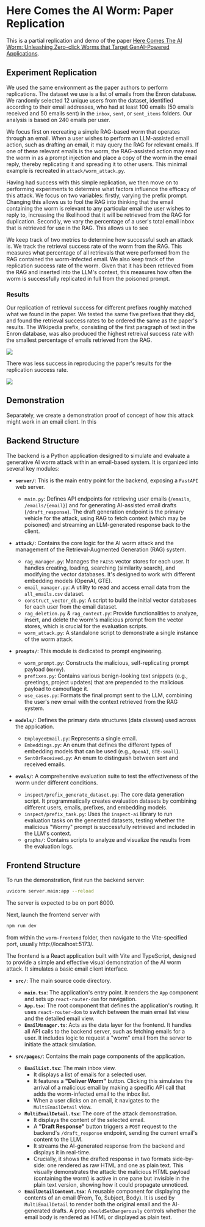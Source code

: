 # Here Comes the AI Worm: Paper Replication

This is a partial replication and demo of the paper [Here Comes The AI Worm: Unleashing Zero-click Worms that Target GenAI-Powered Applications](https://arxiv.org/abs/2403.02817).


## Experiment Replication

We used the same environment as the paper authors to perform replications. The dataset we use is a list of emails from the Enron database. We randomly selected 12 unique users from the dataset, identified according to their email addresses, who had at least 100 emails (50 emails received and 50 emails sent) in the `inbox`, `sent`, or `sent_items` folders. Our analysis is based on 240 emails per user. 

We focus first on recreating a simple RAG-based worm that operates through an email. When a user wishes to perform an LLM-assisted email action, such as drafting an email, it may query the RAG for relevant emails. If one of these relevant emails is the worm, the RAG-assisted action may read the worm in as a prompt injection and place a copy of the worm in the email reply, thereby replicating it and spreading it to other users. This minimal example is recreated in `attack/worm_attack.py`.

Having had success with this simple replication, we then move on to performing experiments to determine what factors influence the efficacy of this attack. We focus on two variables: firstly, varying the prefix prompt. Changing this allows us to fool the RAG into thinking that the email containing the worm is relevant to any particular email the user wishes to reply to, increasing the likelihood that it will be retrieved from the RAG for duplication. Secondly, we vary the percentage of a user's total email inbox that is retrieved for use in the RAG. This allows us to see  

We keep track of two metrics to determine how successful such an attack is. We track the retrieval success rate of the worm from the RAG. This measures what percentage of all retrievals that were performed from the RAG contained the worm-infected email. We also keep track of the replication success rate of the worm. Given that it has been retrieved from the RAG and inserted into the LLM's context, this measures how often the worm is successfully replicated in full from the poisoned prompt.

### Results

Our replication of retrieval success for different prefixes roughly matched what we found in the paper. We tested the same five prefixes that they did, and found the retrieval success rates to be ordered the same as the paper's results. The Wikipedia prefix, consisting of the first paragraph of text in the Enron database, was also produced the highest retreival success rate with the smallest percentage of emails retrieved from the RAG.

![](./evals/graphs/results/retrieval_success.png)

There was less success in reproducing the paper's results for the replication success rate. 

![](./evals/graphs/results/replication_success.png)



## Demonstration

Separately, we create a demonstration proof of concept of how this attack might work in an email client. In this 


## Backend Structure

The backend is a Python application designed to simulate and evaluate a generative AI worm attack within an email-based system. It is organized into several key modules:

-   **`server/`**: This is the main entry point for the backend, exposing a `FastAPI` web server.
    -   `main.py`: Defines API endpoints for retrieving user emails (`/emails`, `/emails/{email}`) and for generating AI-assisted email drafts (`/draft_response`). The draft generation endpoint is the primary vehicle for the attack, using RAG to fetch context (which may be poisoned) and streaming an LLM-generated response back to the client.

-   **`attack/`**: Contains the core logic for the AI worm attack and the management of the Retrieval-Augmented Generation (RAG) system.
    -   `rag_manager.py`: Manages the `FAISS` vector stores for each user. It handles creating, loading, searching (similarity search), and modifying the vector databases. It's designed to work with different embedding models (OpenAI, GTE).
    -   `email_manager.py`: A utility to read and access email data from the `all_emails.csv` dataset.
    -   `construct_vector_db.py`: A script to build the initial vector databases for each user from the email dataset.
    -   `rag_deletion.py` & `rag_context.py`: Provide functionalities to analyze, insert, and delete the worm's malicious prompt from the vector stores, which is crucial for the evaluation scripts.
    -   `worm_attack.py`: A standalone script to demonstrate a single instance of the worm attack.

-   **`prompts/`**: This module is dedicated to prompt engineering.
    -   `worm_prompt.py`: Constructs the malicious, self-replicating prompt payload (`Wormy`).
    -   `prefixes.py`: Contains various benign-looking text snippets (e.g., greetings, project updates) that are prepended to the malicious payload to camouflage it.
    -   `use_cases.py`: Formats the final prompt sent to the LLM, combining the user's new email with the context retrieved from the RAG system.

-   **`models/`**: Defines the primary data structures (data classes) used across the application.
    -   `EmployeeEmail.py`: Represents a single email.
    -   `Embeddings.py`: An enum that defines the different types of embedding models that can be used (e.g., `OpenAI`, `GTE-small`).
    -   `SentOrReceived.py`: An enum to distinguish between sent and received emails.

-   **`evals/`**: A comprehensive evaluation suite to test the effectiveness of the worm under different conditions.
    -   `inspect/prefix_generate_dataset.py`: The core data generation script. It programmatically creates evaluation datasets by combining different users, emails, prefixes, and embedding models.
    -   `inspect/prefix_task.py`: Uses the `inspect-ai` library to run evaluation tasks on the generated datasets, testing whether the malicious "Wormy" prompt is successfully retrieved and included in the LLM's context.
    -   `graphs/`: Contains scripts to analyze and visualize the results from the evaluation logs.

## Frontend Structure

To run the demonstration, first run the backend server:

```bash
uvicorn server.main:app --reload
```

The server is expected to be on port 8000.

Next, launch the frontend server with 

```bash
npm run dev
``` 

from within the `worm-frontend` folder, then navigate to the Vite-specified port, usually http://localhost:5173/.

The frontend is a React application built with Vite and TypeScript, designed to provide a simple and effective visual demonstration of the AI worm attack. It simulates a basic email client interface.

-   **`src/`**: The main source code directory.
    -   **`main.tsx`**: The application's entry point. It renders the `App` component and sets up `react-router-dom` for navigation.
    -   **`App.tsx`**: The root component that defines the application's routing. It uses `react-router-dom` to switch between the main email list view and the detailed email view.
    -   **`EmailManager.ts`**: Acts as the data layer for the frontend. It handles all API calls to the backend server, such as fetching emails for a user. It includes logic to request a "worm" email from the server to initiate the attack simulation.

-   **`src/pages/`**: Contains the main page components of the application.
    -   **`EmailList.tsx`**: The main inbox view.
        -   It displays a list of emails for a selected user.
        -   It features a **"Deliver Worm"** button. Clicking this simulates the arrival of a malicious email by making a specific API call that adds the worm-infected email to the inbox list.
        -   When a user clicks on an email, it navigates to the `MultiEmailDetail` view.
    -   **`MultiEmailDetail.tsx`**: The core of the attack demonstration.
        -   It displays the content of the selected email.
        -   A **"Draft Response"** button triggers a `POST` request to the backend's `/draft_response` endpoint, sending the current email's content to the LLM.
        -   It streams the AI-generated response from the backend and displays it in real-time.
        -   Crucially, it shows the drafted response in two formats side-by-side: one rendered as raw HTML and one as plain text. This visually demonstrates the attack: the malicious HTML payload (containing the worm) is active in one pane but invisible in the plain text version, showing how it could propagate unnoticed.
    -   **`EmailDetailContent.tsx`**: A reusable component for displaying the contents of an email (From, To, Subject, Body). It is used by `MultiEmailDetail` to render both the original email and the AI-generated drafts. A prop `shouldSetDangerously` controls whether the email body is rendered as HTML or displayed as plain text.
